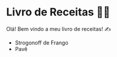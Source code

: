 # Livro de Receitas :man_cook:

Olá! Bem vindo a meu livro de receitas! :writing_hand:

- Strogonoff de Frango
- Pavê